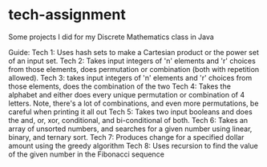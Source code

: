 # tech-assignment
Some projects I did for my Discrete Mathematics class in Java

Guide:
  Tech 1: Uses hash sets to make a Cartesian product or the power set of an input set.
  Tech 2: Takes input integers of 'n' elements and 'r' choices from those elements, does permutation or combination (both with repetition allowed).
  Tech 3: takes input integers of 'n' elements and 'r' choices from those elements, does the combination of the two
  Tech 4: Takes the alphabet and either does every unique permutation or combination of 4 letters. Note, there's a lot of combinations, and even more permutations, be careful when printing it all out
  Tech 5: Takes two input booleans and does the and, or, xor, conditional, and bi-conditional of both. 
  Tech 6: Takes an array of unsorted numbers, and searches for a given number using linear, binary, and ternary sort.
  Tech 7: Produces change for a specified dollar amount using the greedy algorithm
  Tech 8: Uses recursion to find the value of the given number in the Fibonacci sequence
